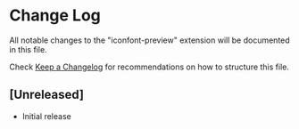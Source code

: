 # Change Log

All notable changes to the "iconfont-preview" extension will be documented in this file.

Check [Keep a Changelog](http://keepachangelog.com/) for recommendations on how to structure this file.

## [Unreleased]

- Initial release